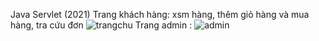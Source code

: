 Java Servlet (2021)
Trang khách hàng: xsm hàng, thêm giỏ hàng và mua hàng, tra cứu đơn
![trangchu](https://user-images.githubusercontent.com/81465934/217462651-7d44f22e-7677-42cf-a0f0-24f07ac66011.JPG)
Trang admin :
![admin](https://user-images.githubusercontent.com/81465934/217462768-829d8591-1ee9-44af-9af8-4600efeefc14.JPG)

